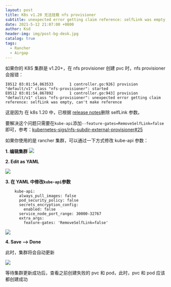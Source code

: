 ```yaml
---
layout: post
title: K8s v1.20 无法挂载 nfs provisioner
subtitle: unexpected error getting claim reference: selfLink was empty, can't make reference
date: 2021-5-12 21:07:00 +0800
author: Ksd
header-img: img/post-bg-desk.jpg
catalog: true
tags:
  - Rancher
  - Airgap
---
```


如果你的 K8S 集群是 v1.20+，在 nfs provisioner 创建 pvc 时，nfs provisioner 会报错：

```
I0512 03:01:54.863533       1 controller.go:926] provision "default/v1" class "nfs-provisioner": started
E0512 03:01:54.867892       1 controller.go:943] provision "default/v1" class "nfs-provisioner": unexpected error getting claim reference: selfLink was empty, can't make reference
```

这是因为 在 k8s 1.20 中，已根据 [release notes](https://github.com/kubernetes/kubernetes/blob/master/CHANGELOG/CHANGELOG-1.20.md)删除 selfLink 参数。

要解决这个问题只需要在`kube-api`添加`--feature-gates=RemoveSelfLink=false` 即可，参考：[kubernetes-sigs/nfs-subdir-external-provisioner#25](https://github.com/kubernetes-sigs/nfs-subdir-external-provisioner/issues/25)

如果你使用的是 rancher 集群，可以通过一下方式修改 kube-api 参数：

**1. 编辑集群**
![](https://tva1.sinaimg.cn/large/008i3skNly1gqfgx25dpkj322s0lqq6q.jpg)

**2. Edit as YAML**

![](https://tva1.sinaimg.cn/large/008i3skNly1gqfgxy5q0zj31ym0u0n1l.jpg)

**3. 在 YAML 中修改`kube-api`参数**

```
    kube-api:
      always_pull_images: false
      pod_security_policy: false
      secrets_encryption_config:
        enabled: false
      service_node_port_range: 30000-32767
      extra_args:
        feature-gates: 'RemoveSelfLink=false'
```

![](https://tva1.sinaimg.cn/large/008i3skNly1gqfgzbenu4j31f10u0n3v.jpg)

**4. Save --> Done**

此时，集群将会自动更新

![](https://tva1.sinaimg.cn/large/008i3skNly1gqfh0yur70j31zy0e040y.jpg)

等待集群更新成功后，查看之前创建失败的 pvc 和 pod，此时，pvc 和 pod 应该都创建成功
